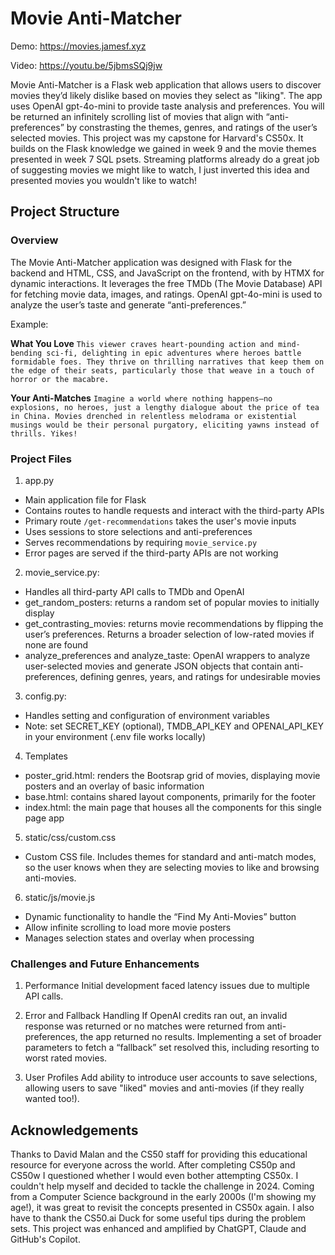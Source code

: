 # Movie Anti-Matcher

Demo: https://movies.jamesf.xyz

Video: https://youtu.be/5jbmsSQj9jw

Movie Anti-Matcher is a Flask web application that allows users to discover movies they’d likely dislike based on movies they select as "liking". The app uses OpenAI gpt-4o-mini to provide taste analysis and preferences.
You will be returned an infinitely scrolling list of movies that align with “anti-preferences” by constrasting the themes, genres, and ratings of the user’s selected movies. 
This project was my capstone for Harvard's CS50x. It builds on the Flask knowledge we gained in week 9 and the movie themes presented in week 7 SQL psets.
Streaming platforms already do a great job of suggesting movies we might like to watch, I just inverted this idea and presented movies you wouldn't like to watch!

## Project Structure

### Overview

The Movie Anti-Matcher application was designed with Flask for the backend and HTML, CSS, and JavaScript on the frontend, with by HTMX for dynamic interactions. It leverages the free TMDb (The Movie Database) API for fetching movie data, images, and ratings.
OpenAI gpt-4o-mini is used to analyze the user’s taste and generate “anti-preferences.”

Example:

**What You Love**
`This viewer craves heart-pounding action and mind-bending sci-fi, delighting in epic adventures where heroes battle formidable foes. They thrive on thrilling narratives that keep them on the edge of their seats, particularly those that weave in a touch of horror or the macabre.`

**Your Anti-Matches**
`Imagine a world where nothing happens—no explosions, no heroes, just a lengthy dialogue about the price of tea in China. Movies drenched in relentless melodrama or existential musings would be their personal purgatory, eliciting yawns instead of thrills. Yikes!`


### Project Files

1.	app.py
- Main application file for Flask
- Contains routes to handle requests and interact with the third-party APIs
- Primary route `/get-recommendations` takes the user's movie inputs
- Uses sessions to store selections and anti-preferences
- Serves recommendations by requiring `movie_service.py`
- Error pages are served if the third-party APIs are not working

2.	movie_service.py:
- Handles all third-party API calls to TMDb and OpenAI
- get_random_posters: returns a random set of popular movies to initially display
- get_contrasting_movies: returns movie recommendations by flipping the user’s preferences. Returns a broader selection of low-rated movies if none are found
- analyze_preferences and analyze_taste: OpenAI wrappers to analyze user-selected movies and generate JSON objects that contain anti-preferences, defining genres, years, and ratings for undesirable movies

3.  config.py:
- Handles setting and configuration of environment variables
- Note: set SECRET_KEY (optional), TMDB_API_KEY and OPENAI_API_KEY in your environment (.env file works locally)

4.	Templates
- poster_grid.html: renders the Bootsrap grid of movies, displaying movie posters and an overlay of basic information
- base.html: contains shared layout components, primarily for the footer
- index.html: the main page that houses all the components for this single page app

5.	static/css/custom.css
- Custom CSS file. Includes themes for standard and anti-match modes, so the user knows when they are selecting movies to like and browsing anti-movies.

6.	static/js/movie.js
- Dynamic functionality to handle the “Find My Anti-Movies” button
- Allow infinite scrolling to load more movie posters
- Manages selection states and overlay when processing

### Challenges and Future Enhancements

1. Performance
Initial development faced latency issues due to multiple API calls.

2. Error and Fallback Handling
If OpenAI credits ran out, an invalid response was returned or no matches were returned from anti-preferences, the app returned no results.
Implementing a set of broader parameters to fetch a “fallback” set resolved this, including resorting to worst rated movies.

3. User Profiles
Add ability to introduce user accounts to save selections, allowing users to save "liked" movies and anti-movies (if they really wanted too!).

## Acknowledgements

Thanks to David Malan and the CS50 staff for providing this educational resource for everyone across the world. After completing CS50p and CS50w I questioned whether I would even bother attempting CS50x.
I couldn't help myself and decided to tackle the challenge in 2024. Coming from a Computer Science background in the early 2000s (I'm showing my age!), it was great to revisit the concepts
presented in CS50x again. I also have to thank the CS50.ai Duck for some useful tips during the problem sets. This project was enhanced and amplified by ChatGPT, Claude and GitHub's Copilot.